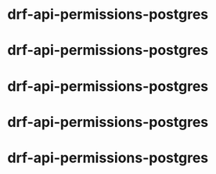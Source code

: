 # drf-api-permissions-postgres
# drf-api-permissions-postgres
# drf-api-permissions-postgres
# drf-api-permissions-postgres
# drf-api-permissions-postgres

